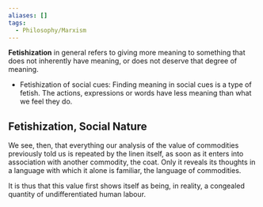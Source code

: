 ```yaml
---
aliases: []
tags:
  - Philosophy/Marxism
---
```

**Fetishization** in general refers to giving more meaning to something that does not inherently have meaning, or does not deserve that degree of meaning.
- Fetishization of social cues: Finding meaning in social cues is a type of fetish. The actions, expressions or words have less meaning than what we feel they do.
## Fetishization, Social Nature

We see, then, that everything our analysis of the value of commodities previously told us is repeated by the linen itself, as soon as it enters into association with another commodity, the coat. Only it reveals its thoughts in a language with which it alone is familiar, the language of commodities.

It is thus that this value first shows itself as being, in reality, a congealed quantity of undifferentiated human labour.
